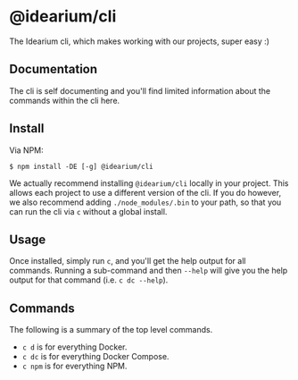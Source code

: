 # @idearium/cli

The Idearium cli, which makes working with our projects, super easy :)

## Documentation

The cli is self documenting and you'll find limited information about the commands within the cli here.

## Install

Via NPM:

```
$ npm install -DE [-g] @idearium/cli
```

We actually recommend installing `@idearium/cli` locally in your project. This allows each project to use a different version of the cli. If you do however, we also recommend adding `./node_modules/.bin` to your path, so that you can run the cli via `c` without a global install.

## Usage

Once installed, simply run `c`, and you'll get the help output for all commands. Running a sub-command and then `--help` will give you the help output for that command (i.e. `c dc --help`).

## Commands

The following is a summary of the top level commands.

- `c d` is for everything Docker.
- `c dc` is for everything Docker Compose.
- `c npm` is for everything NPM.
